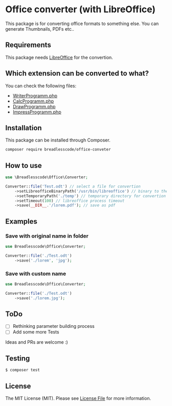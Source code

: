# Office converter (with LibreOffice)
This package is for converting office formats to something else. You can generate Thumbnails, PDFs etc.. 

## Requirements
This package needs [LibreOffice](https://libreoffice.org/) for the convertion.

## Which extension can be converted to what?
You can check the following files:
- [WriterProgramm.php](src/Programms/WriterProgramm.php)
- [CalcProgramm.php](src/Programms/CalcProgramm.php)
- [DrawProgramm.php](src/Programms/DrawProgramm.php)
- [ImpressProgramm.php](src/Programms/ImpressProgramm.php)

## Installation

This package can be installed through Composer.
```bash
composer require breadlesscode/office-conveter
```
## How to use

```php
use \Breadlesscode\Office\Converter;

Converter::file('Test.odt') // select a file for convertion
    ->setLibreofficeBinaryPath('/usr/bin/libreoffice') // binary to the libreoffice binary
    ->setTemporaryPath('./temp') // temporary directory for convertion
    ->setTimeout(100) // libreoffice process timeout
    ->save(__DIR__.'/lorem.pdf'); // save as pdf
```

## Examples

### Save with original name in folder
```php
use Breadlesscode\Office\Converter;

Converter::file('./Test.odt')
    ->save('./lorem', 'jpg');
```
### Save with custom name
```php
use Breadlesscode\Office\Converter;

Converter::file('./Test.odt')
    ->save('./lorem.jpg');
```
## ToDo
- [ ] Rethinking parameter building process
- [ ] Add some more Tests

Ideas and PRs are welcome :)
## Testing

``` bash
$ composer test
```
## License

The MIT License (MIT). Please see [License File](LICENSE.md) for more information.
